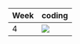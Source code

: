 | Week | coding |
| --- | --- |
| 4 |  ![](https://github.com/kmaooad/coding-19w04-maxflexx/workflows/Grading/badge.svg) |
